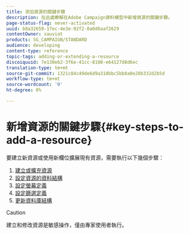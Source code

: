 ```yaml
---
title: 添加資源的關鍵步驟
description: 在此處瞭解在Adobe Campaign資料模型中新增資源的關鍵步驟。
page-status-flag: never-activated
uuid: b8a32659-17ec-4e3e-92f2-0a0d6aaf2629
contentOwner: sauviat
products: SG_CAMPAIGN/STANDARD
audience: developing
content-type: reference
topic-tags: adding-or-extending-a-resource
discoiquuid: 7e130e62-3f6e-41cc-8108-e64127d8d6ec
translation-type: tm+mt
source-git-commit: 1321c84c49de6d9a318bbc5bb8a0e28b332d2b5d
workflow-type: tm+mt
source-wordcount: '0'
ht-degree: 0%

---
```



# 新增資源的關鍵步驟{#key-steps-to-add-a-resource}

要建立新資源或使用新欄位擴展現有資源，需要執行以下幾個步驟：

1. [建立或擴充資源](../../developing/using/creating-or-extending-the-resource.md)
1. [設定資源的資料結構](../../developing/using/configuring-the-resource-s-data-structure.md)
1. [設定螢幕定義](../../developing/using/configuring-the-screen-definition.md)
1. [設定篩選定義](../../developing/using/configuring-filter-definition.md)
1. [更新資料庫結構](../../developing/using/updating-the-database-structure.md)

>[!CAUTION]
>
>建立和修改資源是敏感操作，僅由專家使用者執行。

